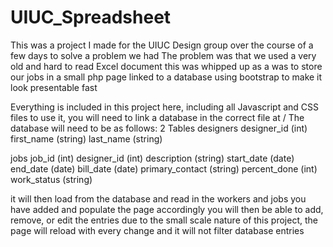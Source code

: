 # UIUC_Spreadsheet
This was a project I made for the UIUC Design group over the course of a few days to solve a problem we had
The problem was that we used a very old and hard to read Excel document
this was whipped up as a was to store our jobs in a small php page linked to a database using bootstrap to make it look presentable fast

Everything is included in this project here, including all Javascript and CSS files 
to use it, you will need to link a database in the correct file at /
The database will need to be as follows:
2 Tables
  designers
    designer_id (int)
    first_name (string)
    last_name (string)
  
  jobs
    job_id (int)
    designer_id (int)
    description (string)
    start_date (date)
    end_date (date)
    bill_date (date)
    primary_contact (string)
    percent_done (int)
    work_status (string)
    
it will then load from the database and read in the workers and jobs you have added and populate the page accordingly
you will then be able to add, remove, or edit the entries
due to the small scale nature of this project, the page will reload with every change and it will not filter database entries

